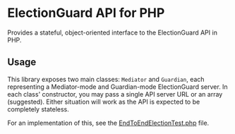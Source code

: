 # ElectionGuard API for PHP
Provides a stateful, object-oriented interface to the ElectionGuard API in PHP.

## Usage

This library exposes two main classes: `Mediator` and `Guardian`, each representing a Mediator-mode
and Guardian-mode ElectionGuard server. In each class' constructor, you may pass a single API server URL
or an array (suggested). Either situation will work as the API is expected to be completely stateless.

For an implementation of this, see the [EndToEndElectionTest.php](/tests/EndToEndElectionTest.php) file.
